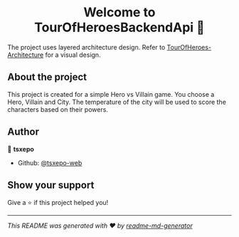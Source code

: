 <h1 align="center">Welcome to TourOfHeroesBackendApi 👋</h1>
<p>
</p>

The project uses layered architecture design. Refer to [TourOfHeroes-Architecture](https://github.com/tsxepo-web/TourOfHeroesBackendApi/blob/master/TourOfHeroesArch.drawio.png) for a visual design.

## About the project
This project is created for a simple Hero vs Villain game.
You choose a Hero, Villain and City. The temperature of the city will be used to score the characters based on their powers.




## Author

👤 **tsxepo**

* Github: [@tsxepo-web](https://github.com/tsxepo-web)

## Show your support

Give a ⭐️ if this project helped you!

***
_This README was generated with ❤️ by [readme-md-generator](https://github.com/kefranabg/readme-md-generator)_